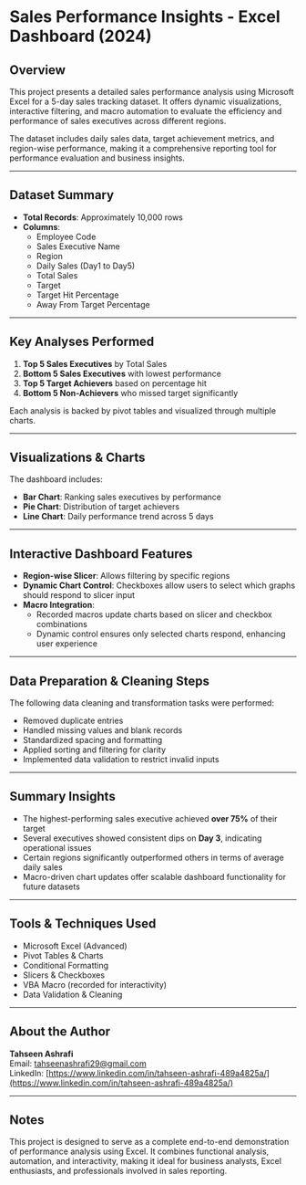 # Sales Performance Insights - Excel Dashboard (2024)

## Overview

This project presents a detailed sales performance analysis using Microsoft Excel for a 5-day sales tracking dataset. It offers dynamic visualizations, interactive filtering, and macro automation to evaluate the efficiency and performance of sales executives across different regions.

The dataset includes daily sales data, target achievement metrics, and region-wise performance, making it a comprehensive reporting tool for performance evaluation and business insights.

---

## Dataset Summary

- **Total Records**: Approximately 10,000 rows
- **Columns**:
  - Employee Code
  - Sales Executive Name
  - Region
  - Daily Sales (Day1 to Day5)
  - Total Sales
  - Target
  - Target Hit Percentage
  - Away From Target Percentage

---

## Key Analyses Performed

1. **Top 5 Sales Executives** by Total Sales
2. **Bottom 5 Sales Executives** with lowest performance
3. **Top 5 Target Achievers** based on percentage hit
4. **Bottom 5 Non-Achievers** who missed target significantly

Each analysis is backed by pivot tables and visualized through multiple charts.

---

## Visualizations & Charts

The dashboard includes:

- **Bar Chart**: Ranking sales executives by performance
- **Pie Chart**: Distribution of target achievers
- **Line Chart**: Daily performance trend across 5 days

---

## Interactive Dashboard Features

- **Region-wise Slicer**: Allows filtering by specific regions
- **Dynamic Chart Control**: Checkboxes allow users to select which graphs should respond to slicer input
- **Macro Integration**:
  - Recorded macros update charts based on slicer and checkbox combinations
  - Dynamic control ensures only selected charts respond, enhancing user experience

---

## Data Preparation & Cleaning Steps

The following data cleaning and transformation tasks were performed:

- Removed duplicate entries
- Handled missing values and blank records
- Standardized spacing and formatting
- Applied sorting and filtering for clarity
- Implemented data validation to restrict invalid inputs

---

## Summary Insights

- The highest-performing sales executive achieved **over 75%** of their target
- Several executives showed consistent dips on **Day 3**, indicating operational issues
- Certain regions significantly outperformed others in terms of average daily sales
- Macro-driven chart updates offer scalable dashboard functionality for future datasets

---

## Tools & Techniques Used

- Microsoft Excel (Advanced)
- Pivot Tables & Charts
- Conditional Formatting
- Slicers & Checkboxes
- VBA Macro (recorded for interactivity)
- Data Validation & Cleaning

---

## About the Author

**Tahseen Ashrafi**  
Email: tahseenashrafi29@gmail.com  
LinkedIn: [https://www.linkedin.com/in/tahseen-ashrafi-489a4825a/](https://www.linkedin.com/in/tahseen-ashrafi-489a4825a/)

---

## Notes

This project is designed to serve as a complete end-to-end demonstration of performance analysis using Excel. It combines functional analysis, automation, and interactivity, making it ideal for business analysts, Excel enthusiasts, and professionals involved in sales reporting.

